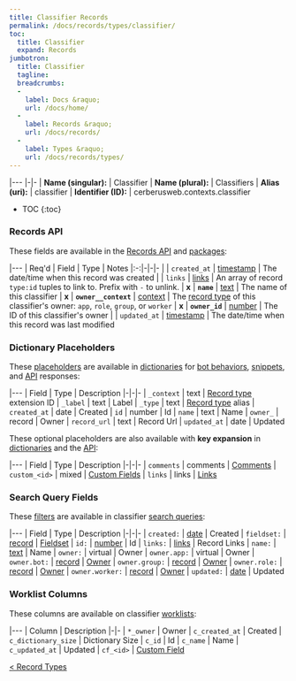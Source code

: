 ```yaml
---
title: Classifier Records
permalink: /docs/records/types/classifier/
toc:
  title: Classifier
  expand: Records
jumbotron:
  title: Classifier
  tagline: 
  breadcrumbs:
  -
    label: Docs &raquo;
    url: /docs/home/
  -
    label: Records &raquo;
    url: /docs/records/
  -
    label: Types &raquo;
    url: /docs/records/types/
---
```


|---
|-|-
| **Name (singular):** | Classifier
| **Name (plural):** | Classifiers
| **Alias (uri):** | classifier
| **Identifier (ID):** | cerberusweb.contexts.classifier

* TOC
{:toc}

### Records API

These fields are available in the [Records API](/docs/api/endpoints/records/) and [packages](/docs/packages/):

|---
| Req'd | Field | Type | Notes
|:-:|-|-|-
|   | `created_at` | [timestamp](/docs/records/fields/types/timestamp/) | The date/time when this record was created 
|   | `links` | [links](/docs/records/fields/types/links/) | An array of record `type:id` tuples to link to. Prefix with `-` to unlink. 
| **x** | **`name`** | [text](/docs/records/fields/types/text/) | The name of this classifier 
| **x** | **`owner__context`** | [context](/docs/records/fields/types/context/) | The [record type](/docs/records/types/) of this classifier's owner: `app`, `role`, `group`, or `worker` 
| **x** | **`owner_id`** | [number](/docs/records/fields/types/number/) | The ID of this classifier's owner 
|   | `updated_at` | [timestamp](/docs/records/fields/types/timestamp/) | The date/time when this record was last modified 

### Dictionary Placeholders

These [placeholders](/docs/bots/scripting/placeholders/) are available in [dictionaries](/docs/bots/behaviors/dictionaries/) for [bot behaviors](/docs/bots/behaviors/), [snippets](/docs/snippets/), and [API](/docs/api/) responses:

|---
| Field | Type | Description
|-|-|-
| `_context` | text | [Record type](/docs/records/types/) extension ID
| `_label` | text | Label
| `_type` | text | [Record type](/docs/records/types/) alias
| `created_at` | date | Created
| `id` | number | Id
| `name` | text | Name
| `owner_` | record | Owner
| `record_url` | text | Record Url
| `updated_at` | date | Updated

These optional placeholders are also available with **key expansion** in [dictionaries](/docs/bots/behaviors/dictionaries/key-expansion/) and the [API](/docs/api/responses/#expanding-keys-in-api-requests):

|---
| Field | Type | Description
|-|-|-
| `comments` | comments | [Comments](/docs/bots/behaviors/dictionaries/key-expansion/#comments)
| `custom_<id>` | mixed | [Custom Fields](/docs/bots/behaviors/dictionaries/key-expansion/#custom-fields)
| `links` | links | [Links](/docs/bots/behaviors/dictionaries/key-expansion/#links)
	
### Search Query Fields

These [filters](/docs/search/#filters) are available in classifier [search queries](/docs/search/):

|---
| Field | Type | Description
|-|-|-
| `created:` | [date](/docs/search/filters/dates/) | Created
| `fieldset:` | [record](/docs/search/#deep-search) | [Fieldset](/docs/records/types/custom_fieldset/)
| `id:` | [number](/docs/search/filters/numbers/) | Id
| `links:` | [links](/docs/search/filters/links/) | Record Links
| `name:` | [text](/docs/search/filters/text/) | Name
| `owner:` | virtual | Owner
| `owner.app:` | virtual | Owner
| `owner.bot:` | [record](/docs/search/#deep-search) | [Owner](/docs/records/types/bot/)
| `owner.group:` | [record](/docs/search/#deep-search) | [Owner](/docs/records/types/group/)
| `owner.role:` | [record](/docs/search/#deep-search) | [Owner](/docs/records/types/role/)
| `owner.worker:` | [record](/docs/search/#deep-search) | [Owner](/docs/records/types/worker/)
| `updated:` | [date](/docs/search/filters/dates/) | Updated
	
### Worklist Columns

These columns are available on classifier [worklists](/docs/worklists/):

|---
| Column | Description
|-|-
| `*_owner` | Owner
| `c_created_at` | Created
| `c_dictionary_size` | Dictionary Size
| `c_id` | Id
| `c_name` | Name
| `c_updated_at` | Updated
| `cf_<id>` | [Custom Field](/docs/records/types/custom_field/)

<div class="section-nav">
	<div class="left">
		<a href="/docs/records/types/" class="prev">&lt; Record Types</a>
	</div>
	<div class="right align-right">
	</div>
</div>
<div class="clear"></div>